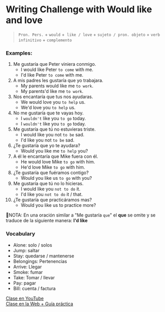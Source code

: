 # Writing Challenge with Would like and love 

> `Pron. Pers.` + `would` +` like / love` + `sujeto / pron. objeto` + `verb infinitivo` + `complemento` 

### Examples:  
1. Me gustaría que Peter viniera conmigo. 
	- I would like Peter `to come` with me.
	- I'd like Peter `to come` with me. 
2. A mis padres les gustaría que yo trabajara. 
	- My parents would like me `to work`.
	- My parents'd like me `to work`.
3. Nos encantaría que tus nos ayudaras. 
	- We would love you `to help` us.
	- We'd love you `to help` us. 
4. No me gustaría que te vayas hoy.
	- I `wouldn't` like you `to go` today.
	- I `wouldn't` like you `to go` today.
5. Me gustaría que tú no estuvieras triste.
	- I would like you not `to be` sad. 
	- I'd like you not `to be` sad.  
6. ¿Te gustaría que yo te ayudara?
	- Would you like me `to help` you?
7. A él le encantaría que Mike fuera con él. 
	- He would love Mike `to go` with him. 
	- He'd love Mike `to go` with him.
8. ¿Te gustaría que fuéramos contigo?
	- Would you like us `to go` with you?
9. Me gustaría que tú no lo hicieras.
	- I would like you `not to do` it. 
	- I'd like you `not to do` it / that.
10. ¿Te gustaría que practicáramos mas? 
	- Would you like us to practice more?

📌NOTA: En una oración similar a "Me gustaría `que`" el **que** se omite y se traduce de la siguiente manera: **I'd like** 

### Vocabulary  
- Alone: solo / solos 
- Jump: saltar
- Stay: quedarse / mantenerse 
- Belongings: Pertenencias 
- Arrive: Llegar 
- Smoke: fumar 
- Take: Tomar / llevar 
- Pay: pagar 
- Bill: cuenta / factura 

[Clase en YouTube](https://www.youtube.com/watch?v=O3iFS4KAEmU&list=PLgrNDDl9MxYmUmf19zPiljdg8FKIRmP78&index=37)  
[Clase en la Web + Guía práctica](https://www.pacho8a.com/ingl%C3%A9s/curso-ingl%C3%A9s-nivel-b%C3%A1sico/lecci%C3%B3n-32/)